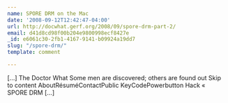```yaml
---
name: SPORE DRM on the Mac
date: '2008-09-12T12:42:47-04:00'
url: http://docwhat.gerf.org/2008/09/spore-drm-part-2/
email: d41d8cd98f00b204e9800998ecf8427e
_id: e6061c30-2fb1-4167-9141-b09924a19dd7
slug: "/spore-drm/"
template: comment

---
```


[...] The Doctor What Some men are discovered; others are found out    Skip to content AboutRésuméContactPublic KeyCodePowerbutton Hack     &laquo; SPORE DRM [...]
